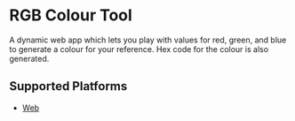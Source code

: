 # RGB Colour Tool

A dynamic web app which lets you play with values for red, green, and blue to generate a colour for your reference.
Hex code for the colour is also generated.

## Supported Platforms
- [Web](https://rgb-tool.web.app/)
